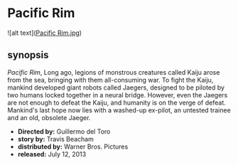 
# Pacific Rim
![alt text]([Pacific Rim.jpg](https://collider.com/wp-content/uploads/pacific-rim-poster-banner.jpg))

## synopsis

*Pacific Rim*, Long ago, legions of monstrous creatures called Kaiju arose from the sea, bringing with them all-consuming war. To fight the Kaiju, mankind developed giant robots called Jaegers, designed to be piloted by two humans locked together in a neural bridge. However, even the Jaegers are not enough to defeat the Kaiju, and humanity is on the verge of defeat. Mankind's last hope now lies with a washed-up ex-pilot, an untested trainee and an old, obsolete Jaeger.


- **Directed by:**  Guillermo del Toro
- **story by:**  Travis Beacham
- **distributed by:**  Warner Bros. Pictures
- **released:**  July 12, 2013
